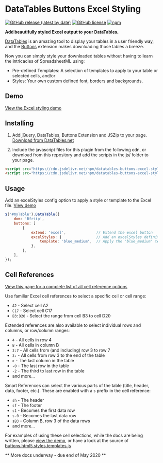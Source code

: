 # DataTables Buttons Excel Styling

[![GitHub release (latest by date)](https://img.shields.io/github/v/release/pjjonesnz/datatables-buttons-excel-styles)](https://github.com/pjjonesnz/datatables-buttons-excel-styles/releases)
[![GitHub license](https://img.shields.io/github/license/pjjonesnz/datatables-buttons-excel-styles)](https://github.com/pjjonesnz/datatables-buttons-excel-styles/blob/master/LICENSE.md)
[![npm](https://img.shields.io/npm/v/datatables-buttons-excel-styles)](https://www.npmjs.com/package/datatables-buttons-excel-styles)

**Add beautifully styled Excel output to your DataTables.**

[DataTables](https://www.datatables.net) is an amazing tool to display your tables in a user friendly way, and the [Buttons](https://www.datatables.net/extensions/buttons/) extension makes downloading those tables a breeze. 

Now you can simply style your downloaded tables without having to learn the intricacies of SpreadsheetML using:
* Pre-defined Templates: A selection of templates to apply to your table or selected cells, and/or
* Styles: Your own custom defined font, borders and backgrounds.

## Demo

[View the Excel styling demo](https://www.pauljones.co.nz/github/buttons-html5-styles/examples/simple_table_style.html)

## Installing

1. Add jQuery, DataTables, Buttons Extension and JSZip to your page. [Download from DataTables.net](https://www.datatables.net/download/)

2. Include the javascript files for this plugin from the following cdn, or download from this repository and add the scripts in the js/ folder to your page.

```html
<script src="https://cdn.jsdelivr.net/npm/datatables-buttons-excel-styles@0.7.3/js/buttons.html5.styles.min.js"></script>
<script src="https://cdn.jsdelivr.net/npm/datatables-buttons-excel-styles@0.7.3/js/buttons.html5.styles.templates.min.js"></script>
```

## Usage

Add an excelStyles config option to apply a style or template to the Excel file. [View demo](https://www.pauljones.co.nz/github/buttons-html5-styles/examples/single_template_style.html)

```js
$('#myTable').DataTable({
    dom: 'Bfrtip',
    buttons: [
        {
            extend: 'excel',              // Extend the excel button
            excelStyles: {                // Add an excelStyles definition
                template: 'blue_medium',  // Apply the 'blue_medium' template
            },
        },
    ],
});
```

## Cell References

[View this page for a complete list of all cell reference options](./docs/cell_references.md)

Use familiar Excel cell references to select a specific cell or cell range:
* `A2` - Select cell A2
* `C17` - Select cell C17
* `B3:D20` - Select the range from cell B3 to cell D20

Extended references are also available to select individual rows and columns, or row/column ranges:
* `4` - All cells in row 4
* `B` - All cells in column B
* `3:7` - All cells from (and including) row 3 to row 7
* `3:` - All cells from row 3 to the end of the table
* `>` - The last column in the table
* `-0` - The last row in the table
* `-2` - The third to last row in the table
* and more...

Smart References can select the various parts of the table (title, header, data, footer, etc.). These are enabled with a `s` prefix in the cell reference:
* `sh` - The header
* `sf` - The footer
* `s1` - Becomes the first data row
* `s-0` - Becomes the last data row
* `sB3` - Column B, row 3 of the data rows
* and more...

For examples of using these cell selections, while the docs are being written, please [view the demo](https://www.pauljones.co.nz/github/buttons-html5-styles/examples/simple_table_style.html), or have a look at the source of [buttons.html5.styles.templates.js](https://github.com/pjjonesnz/datatables-buttons-excel-styles/blob/master/js/buttons.html5.styles.templates.js)

** More docs underway - due end of May 2020 **